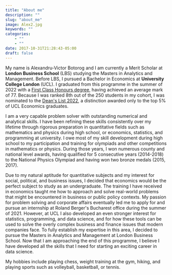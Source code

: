 ```yaml
---
title: "About me"
description: ""
slug: "about_me"
image: Alex2.jpg
keywords: ""
categories: 
    - ""
    - ""
date: 2017-10-31T21:28:43-05:00
draft: false
---
```


My name is Alexandru-Victor Botorog and I am currently a Merit Scholar at **London Business School** (LBS) studying the Masters in Analytics and Management. Before LBS, I pursued a Bachelor in Economics at **University College London** (UCL). I graduated from this programme in the summer of 2022 with a [First Class Honours degree](https://drive.google.com/file/d/1G-9Jsd779jrsFfhTX7nIn4ciRa3OmiWb/view?usp=sharing), having achieved an average mark of 77. Because I was ranked 8th out of the 250 students in my cohort, I was nominated to the [Dean's List 2022](https://drive.google.com/file/d/11qTCM9DK7WmqhfJJLYXDlDBcm3G_c0N6/view?usp=sharing), a distinction awarded only to the top 5% of UCL Economics graduates. 

I am a very capable problem solver with outstanding numerical and analytical skills. I have been refining these skills consistently over my lifetime through rigorous preparation in quantitative fields such as mathematics and physics during high school, or economics, statistics, and programming at university. I owe most of my skill development during high school to my participation and training for olympiads and other competitions in mathematics or physics. During those years, I won numerous county and national level awards, having qualified for 5 consecutive years (2014-2018) to the National Physics Olympiad and having won two bronze medals (2015, 2017).

Due to my natural aptitude for quantitative subjects and my interest for social, political, and business issues, I decided that economics would be the perfect subject to study as an undergraduate. The training I have received in economics taught me how to approach and solve real-world problems that might be encountered in business or public policy contexts. My passion for problem solving and corporate affairs eventually led me to apply for and pursue an internship at Roland Berger's Bucharest office during the summer of 2021. However, at UCL I also developed an even stronger interest for statistics, programming, and data science, and for how these tools can be used to solve the overly complex business and finance issues that modern companies face. To fully establish my expertise in this area, I decided to pursue the Masters in Analytics and Management at London Business School. Now that I am approaching the end of this programme, I believe I have developed all the skills that I need for starting an exciting career in data science.

My hobbies include playing chess, weight training at the gym, hiking, and playing sports such as volleyball, basketball, or tennis. 